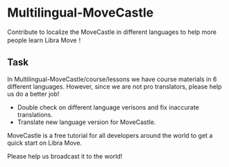 # Multilingual-MoveCastle
Contribute to localize the MoveCastle in different languages to help more people learn Libra Move！

## Task
In Multilingual-MoveCastle/course/lessons we have course materials in 6 different languages. 
However, since we are not pro translators, please help us do a better job!

* Double check on different language verisons and fix inaccurate translations.
* Translate new language version for MoveCastle.

MoveCastle is a free tutorial for all developers around the world to get a quick start on Libra Move. 

Please help us broadcast it to the world!


